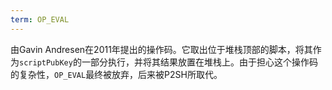 ```yaml
---
term: OP_EVAL
---
```


由Gavin Andresen在2011年提出的操作码。它取出位于堆栈顶部的脚本，将其作为`scriptPubKey`的一部分执行，并将其结果放置在堆栈上。由于担心这个操作码的复杂性，`OP_EVAL`最终被放弃，后来被P2SH所取代。